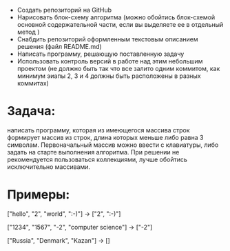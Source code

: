 * Создать репозиторий на GitHub
* Нарисовать блок-схему алгоритма (можно обойтись блок-схемой основной содержательной части, если вы выделяете ее в отдельный метод )
* Снабдить репозиторий оформленным текстовым описанием решения (файл README.md)
* Написать программу, решающую поставленную задачу
* Использовать контроль версий в работе над этим небольшим проектом (не должно быть так что все залито одним коммитом, как минимум эиапы 2, 3 и 4 должны быть расположены в разных коммитах)

# Задача: 
написать программу, которая из имеющегося массива строк формирует массив из строк, длина которых меньше либо равна 3 символам. Первоначальный массив можно ввести с клавиатуры, либо задать на старте выполнения алгоритма. При решении не рекомендуется пользоваться коллекциями, лучше обойтись исключительно массивами.

# Примеры:
 ["hello", "2", "world", ":-)"] -> ["2", ":-)"]
 
 ["1234", "1567", "-2", "computer science"] -> ["-2"]
 
 ["Russia", "Denmark", "Kazan"] -> []